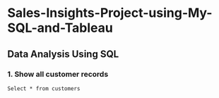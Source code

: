 # Sales-Insights-Project-using-My-SQL-and-Tableau

## Data Analysis Using SQL
### 1. Show all customer records
`Select * from customers`
